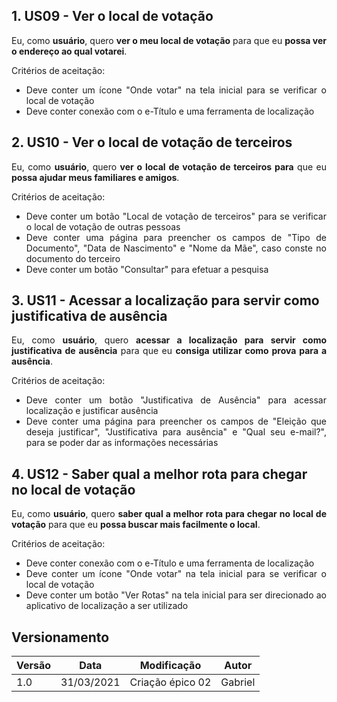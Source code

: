 ## 1. US09 - Ver o local de votação

<div style="text-align: justify">
Eu, como <b>usuário</b>, quero <b>ver o meu local de votação</b> para que eu <b>possa ver o endereço ao qual votarei</b>.
</div>

Critérios de aceitação:

- <div style="text-align: justify">Deve conter um ícone "Onde votar" na tela inicial para se verificar o local de votação</div>
- <div style="text-align: justify">Deve conter conexão com o e-Título e uma ferramenta de localização</div>

## 2. US10 - Ver o local de votação de terceiros

<div style="text-align: justify">
Eu, como <b>usuário</b>, quero <b>ver o local de votação de terceiros para</b> que eu <b>possa ajudar meus familiares e amigos</b>.
</div>

Critérios de aceitação:

- <div style="text-align: justify">Deve conter um botão "Local de votação de terceiros" para se verificar o local de votação de outras pessoas</div>
- <div style="text-align: justify">Deve conter uma página para preencher os campos de "Tipo de Documento", "Data de Nascimento" e "Nome da Mãe", caso conste no documento do terceiro</div>
- <div style="text-align: justify">Deve conter um botão "Consultar" para efetuar a pesquisa</div>

## 3. US11 - Acessar a localização para servir como justificativa de ausência

<div style="text-align: justify">
Eu, como <b>usuário</b>, quero <b>acessar a localização para servir como justificativa de ausência</b> para que eu <b>consiga utilizar como prova para a ausência</b>.
</div>

Critérios de aceitação:

- <div style="text-align: justify">Deve conter um botão "Justificativa de Ausência" para acessar localização e justificar ausência</div>
- <div style="text-align: justify">Deve conter uma página para preencher os campos de "Eleição que deseja justificar", "Justificativa para ausência" e "Qual seu e-mail?", para se poder dar as informações necessárias</div>

## 4. US12 - Saber qual a melhor rota para chegar no local de votação

<div style="text-align: justify">
Eu, como <b>usuário</b>, quero <b>saber qual a melhor rota para chegar no local de votação</b> para que eu <b>possa buscar mais facilmente o local</b>.
</div>

Critérios de aceitação:

- <div style="text-align: justify">Deve conter conexão com o e-Título e uma ferramenta de localização</div>
- <div style="text-align: justify">Deve conter um ícone "Onde votar" na tela inicial para se verificar o local de votação</div>
- <div style="text-align: justify">Deve conter um botão "Ver Rotas" na tela inicial para ser direcionado ao aplicativo de localização a ser utilizado</div>

## Versionamento
| Versão | Data | Modificação | Autor |
|--|--|--|--|
| 1.0 | 31/03/2021 | Criação épico 02 | Gabriel |